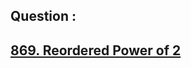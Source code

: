 ## Question : 
<h2> <a href="https://leetcode.com/problems/reordered-power-of-2/">869. Reordered Power of 2</a>
